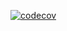 [![codecov](https://codecov.io/gh/zznobzz/SimpleNpz/graph/badge.svg?token=E05FUYW8XR)](https://codecov.io/gh/zznobzz/SimpleNpz)
